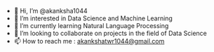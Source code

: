 - 👋 Hi, I’m @akanksha1044
- 👀 I’m interested in Data Science and Machine Learning
- 🌱 I’m currently learning Natural Language Processing
- 💞️ I’m looking to collaborate on projects in the field of Data Science
- 📫 How to reach me : akankshatwr1044@gmail.com

<!---
akanksha1044/akanksha1044 is a ✨ special ✨ repository because its `README.md` (this file) appears on your GitHub profile.
You can click the Preview link to take a look at your changes.
--->
